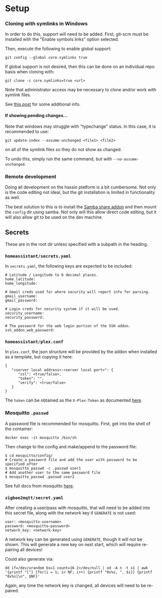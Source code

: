 # Setup


### Cloning with symlinks in Windows
In order to do this, support will need to be added.  First, git-scm must be
installed with the "Enable symbols links" option selected.

Then, execute the following to enable global support:
```
git config --global core.symlinks true
```

If global support is not desired, then this can be done on an individual repo
basis when cloning with:
```
git clone -c core.symlinks=true <url>
```

Note that administrator access may be necessary to clone and/or work with
symlink files.

See
[this post](https://stackoverflow.com/questions/5917249/git-symlinks-in-windows#answer-52097145)
for some additional info.

#### If showing pending changes...
Note that windows may struggle with "typechange" status.  In this case, it is
recommended to use:
```
git update-index --assume-unchanged <file1> <file2>
```
on all of the symlink files so they do not show as changed.

To undo this, simply run the same command, but with `--no-assume-unchanged`.


### Remote development
Doing all development on the hassio platform is a bit cumbersome.  Not only is
the code editing not ideal, but the git installation is limited in functionality
as well.

The best solution to this is to install the
[Samba share addon](https://www.home-assistant.io/addons/samba/) and then mount
the `config` dir using samba.  Not only will this allow direct code editing,
but it will also allow git to be used on the dev machine.



## Secrets
These are in the root dir unless specified with a subpath in the heading.

### `homeassistant/secrets.yaml`
In `secrets.yaml`, the following keys are expected to be included:
```
# Latitude / Longitude to 6 decimal places.
home_latitude:
home_longitude:

# Gmail creds used for where security will report info for parsing.
gmail_username:
gmail_password:

# Login creds for security system if it will be used.
security_username:
security_password:

# The password for the web login portion of the SSH addon.
ssh_addon_web_password:
```

### `homeassistant/plex.conf`
In `plex.conf`, the json structure will be provided by the addon when installed
as a template, but copying it here:
```
{
   "<server local address>:<server local port>": {
      "ssl": <true/false>,
      "token": "",
      "verify": <true/false>
   }
}
```

The `token` can be obtained as the `X-Plex-Token` as documented
[here](https://support.plex.tv/articles/204059436-finding-an-authentication-token-x-plex-token/).


### Mosquitto `.passwd`
A password file is recommended for mosquitto.  First, get into the shell of the
container:
```
docker exec -it mosquitto /bin/sh
```

Then change to the config and make/append to the password file:
```
$ cd mosquitto/config/
# Create a password file and add the user with password to be specified after
$ mosquitto_passwd -c .passwd user1
# Add another user to the same password file
$ mosquitto_passwd .passwd user2
```

See full docs from mosquitto
[here](https://mosquitto.org/man/mosquitto_passwd-1.html).


### `zigbee2mqtt/secret.yaml`
After creating a user/pass with mosquitto, that will need to be added into this
secret file, along with the network key if `GENERATE` is not used:
```
user: <mosquitto-username>
password: <mosquitto-password>
network_key: <network-key>
```

A network key can be generated using `GENERATE`, though it will not be shown.
This will generate a new key on next start, which will require re-pairing all
devices!

Could also generate via:
```
dd if=/dev/urandom bs=1 count=16 2>/dev/null | od -A n -t x1 | awk '{printf "["} {for(i = 1; i< NF; i++) {printf "0x%s, ", $i}} {printf "0x%s]\n", $NF}'
```

Again, any time the network key is changed, all devices will need to be
re-paired.
